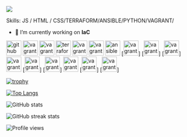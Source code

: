 ![](https://www.itprotoday.com/sites/itprotoday.com/files/styles/article_featured_retina/public/programming%20evolution.jpg?itok=WTj9-yNz)

Skills: JS / HTML / CSS/TERRAFORM/ANSIBLE/PYTHON/VAGRANT/

- 🔭 I’m currently working on **IaC**

[<img src='https://github.com/yalait/yalait.github.io/blob/main/logos/github-svgrepo-com.svg' alt='github' height='40'>](https://github.com/yalait)
[<img src='https://github.com/yalait/yalait.github.io/blob/main/logos/gitlab-svgrepo-com.svg' alt='vagrant' height='40'>](https://gitlab.com/yalait)
[<img src='https://github.com/yalait/yalait.github.io/blob/origin/main/logos/bitbucket-svgrepo-com.svg' alt='vagrant' height='40'>](https://bitbucket.org/yalait01/)
[<img src='https://github.com/yalait/yalait.github.io/blob/main/logos/terraform-icon-svgrepo-com.svg' alt='terraform' height='40'>](https://app.terraform.io/app/4technology/workspaces)
[<img src='https://github.com/yalait/yalait.github.io/blob/main/logos/vagrant-icon-svgrepo-com.svg' alt='vagrant' height='40'>](https://www.vagrantup.com/)
[<img src='https://github.com/yalait/yalait.github.io/blob/main/logos/packer-svgrepo-com.svg' alt='vagrant' height='40'>](hhttps://www.packer.io/)
[<img src='https://github.com/yalait/yalait.github.io/blob/main/logos/ansible-svgrepo-com.svg' alt='ansible' height='40'>](https://www.ansible.com/)
[<img src='https://github.com/yalait/yalait.github.io/blob/main/logos/bash-icon-svgrepo-com.svg' alt='vagrant' height='40'>]
[<img src='https://github.com/yalait/yalait.github.io/blob/main/logos/html-svgrepo-com.svg' alt='vagrant' height='40'>]
[<img src='https://github.com/yalait/yalait.github.io/blob/main/logos/css-svgrepo-com.svg' alt='vagrant' height='40'>]
[<img src='https://github.com/yalait/yalait.github.io/blob/main/logos/django-icon-svgrepo-com.svg' alt='vagrant' height='40'>](https://www.djangoproject.com/)
[<img src='https://github.com/yalait/yalait.github.io/blob/main/logos/kubernetes-svgrepo-com.svg' alt='vagrant' height='40'>]
[<img src='https://github.com/yalait/yalait.github.io/blob/main/logos/helm-svgrepo-com.svg' alt='vagrant' height='40'>]
[<img src='https://github.com/yalait/yalait.github.io/blob/main/logos/docker-svgrepo-com.svg' alt='vagrant' height='40'>](https://hub.docker.com/u/yagami1l)
[<img src='https://github.com/yalait/yalait.github.io/blob/main/logos/grafana-svgrepo-com.svg' alt='vagrant' height='40'>]
[<img src='https://github.com/yalait/yalait.github.io/blob/main/logos/sql-svgrepo-com.svg' alt='vagrant' height='40'>]

[![trophy](https://github-profile-trophy.vercel.app/?username=yalait)](https://github.com/ryo-ma/github-profile-trophy)

[![Top Langs](https://github-readme-stats.vercel.app/api/top-langs/?username=yalait)](https://github.com/anuraghazra/github-readme-stats)

![GitHub stats](https://github-readme-stats.vercel.app/api?username=yalait&show_icons=true)

![GitHub streak stats](https://github-readme-streak-stats.herokuapp.com/?user=yalait)

![Profile views](https://gpvc.arturio.dev/yalait)
